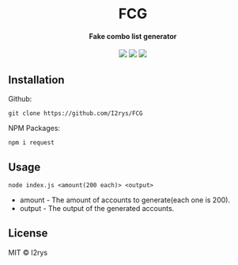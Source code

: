 <h1 align="center">FCG</h1>
<h4 align="center">Fake combo list generator</h4>
<p align="center">
	<a href="https://github.com/I2rys/FCG/blob/main/LICENSE"><img src="https://img.shields.io/github/license/I2rys/FCG?style=flat-square"></img></a>
	<a href="https://github.com/I2rys/FCG/issues"><img src="https://img.shields.io/github/issues/I2rys/FCG.svg"></img></a>
	<a href="https://nodejs.org/"><img src="https://img.shields.io/badge/-Nodejs-green?style=flat-square&logo=Node.js"></img></a>
</p>


## Installation
Github:

    git clone https://github.com/I2rys/FCG

NPM Packages:

    npm i request
    
## Usage

    node index.js <amount(200 each)> <output>

+ amount - The amount of accounts to generate(each one is 200).
+ output - The output of the generated accounts.

## License
MIT © I2rys
